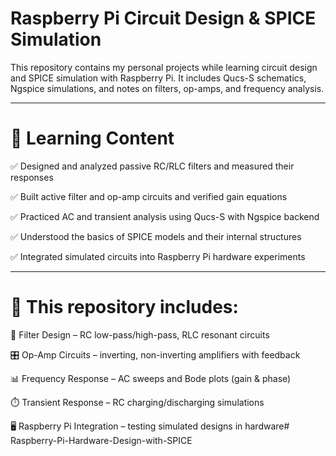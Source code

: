 #  Raspberry Pi Circuit Design & SPICE Simulation

This repository contains my personal projects while learning circuit design and SPICE simulation with Raspberry Pi.
It includes Qucs-S schematics, Ngspice simulations, and notes on filters, op-amps, and frequency analysis.

---

# 📘 Learning Content

✅ Designed and analyzed passive RC/RLC filters and measured their responses

✅ Built active filter and op-amp circuits and verified gain equations

✅ Practiced AC and transient analysis using Qucs-S with Ngspice backend

✅ Understood the basics of SPICE models and their internal structures

✅ Integrated simulated circuits into Raspberry Pi hardware experiments

---

# 📂 This repository includes:

🔌 Filter Design – RC low-pass/high-pass, RLC resonant circuits

🎛️ Op-Amp Circuits – inverting, non-inverting amplifiers with feedback

📊 Frequency Response – AC sweeps and Bode plots (gain & phase)

⏱️ Transient Response – RC charging/discharging simulations

🖥️ Raspberry Pi Integration – testing simulated designs in hardware# Raspberry-Pi-Hardware-Design-with-SPICE


